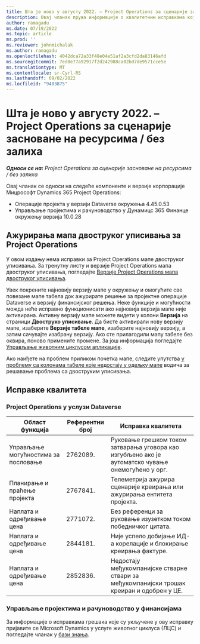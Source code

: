 ```yaml
---
title: Шта је ново у августу 2022. – Project Operations за сценарије засноване на ресурсима / без залиха
description: Овај чланак пружа информације о квалитетним исправкама које су доступне у издању корпорације Мицрософт Dynamics 365 Project Operations у августу 2022.
author: ramagadu
ms.date: 07/19/2022
ms.topic: article
ms.prod: ''
ms.reviewer: johnmichalak
ms.author: ramagadu
ms.openlocfilehash: 4042dca72a33f48e04e51af2a3cfd2da83146afd
ms.sourcegitcommit: 7ed8e77a92917f2d242988ca02bd7de9571cce5e
ms.translationtype: MT
ms.contentlocale: sr-Cyrl-RS
ms.lasthandoff: 09/02/2022
ms.locfileid: "9403875"
---
```

# <a name="whats-new-august-2022---project-operations-for-resourcenon-stocked-based-scenarios"></a>Шта је ново у августу 2022. – Project Operations за сценарије засноване на ресурсима / без залиха

_**Односи се на:** Project Operations за сценарије засноване на ресурсима / без залиха_

Овај чланак се односи на следеће компоненте и верзије корпорације Мицрософт Dynamics 365 Project Operations:

- Операције пројекта у верзији Dataverse окружења 4.45.0.53
- Управљање пројектима и рачуноводство у Дyнамицс 365 Финанце окружењу верзија 10.0.28

## <a name="project-operations-dual-write-maps-updates"></a>Ажурирања мапа двоструког уписивања за Project Operations

У овом издању нема исправки за Project Operations мапе двоструког уписивања. За тренутну листу и верзије Project Operations мапа двоструког уписивања, погледајте [Верзије Project Operations мапа двоструког уписивања](../environment/resource-dual-write-maps.md).

Увек покрените најновију верзију мапе у окружењу и омогућите све повезане мапе табела док ажурирате решење за пројектне операције Dataverse и верзију финансијског решења. Неке функције и могућности можда неће исправно функционисати ако најновија верзија мапе није активирана. Активну верзију мапе можете видети у колони **Верзија** на страници **Двоструко уписивање**. Да бисте активирали нову верзију мапе, изаберите **Верзије табеле мапе**, изаберите најновију верзију, а затим сачувајте изабрану верзију. Ако сте прилагодили мапу табеле без оквира, поново примените промене. За још информација погледајте [Управљање животним циклусом апликације](/dynamics365/fin-ops-core/dev-itpro/data-entities/dual-write/app-lifecycle-management).

Ако наиђете на проблем приликом почетка мапе, следите упутства [у проблему са колонама табеле које недостају у одељку мапе](/dynamics365/fin-ops-core/dev-itpro/data-entities/dual-write/dual-write-troubleshooting-finops-upgrades#missing-table-columns-issue-on-maps) водича за решавање проблема са двоструким уписивања.

## <a name="quality-updates"></a>Исправке квалитета

### <a name="project-operations-on-dataverse"></a>Project Operations у услузи Dataverse

| Област функција | Референтни број | Исправка квалитета |
| --- | --- | --- |
| Управљање могућностима за пословање | 2762089. | Руковање грешком током затварања уговора као изгубљено ако је аутоматско чување онемогућено у орг.|
|Планирање и праћење пројекта | 2767841. | Телеметрија ажурира сценарије креирања или ажурирања ентитета пројекта.|
|Наплата и одређивање цена | 2771072. | Без референци за руковање изузетком током победничког цитата.|
|Наплата и одређивање цена | 2844181. |Није успело добијање ИД-а корелације и блокирање креирања фактуре.|
|Наплата и одређивање цена | 2852836. | Недостају међукомпанијске стварне ствари за међукомпанијски трошак креиран и одобрен у ЦЕ.|


### <a name="project-management-and-accounting-in-finance"></a>Управљање пројектима и рачуноводство у финансијама

За информације о исправкама грешака које су укључене у ову исправку пријавите се Microsoft Dynamics у услуге животног циклуса (ЛЦС) и погледајте чланак у [бази знања](https://fix.lcs.dynamics.com/Issue/Details?bugId=694438).
